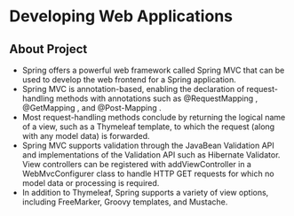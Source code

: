 # Developing Web Applications

## About Project
- Spring offers a powerful web framework called Spring MVC that can be used to develop the web frontend for a Spring application.
 - Spring MVC is annotation-based, enabling the declaration of request-handling methods with annotations such as @RequestMapping , @GetMapping , and @Post-Mapping .
- Most request-handling methods conclude by returning the logical name of a view, such as a Thymeleaf template, to which the request (along with any model data) is forwarded.
- Spring MVC supports validation through the JavaBean Validation API and implementations of the Validation API such as Hibernate Validator. View controllers can be registered with addViewController in a WebMvcConfigurer class to handle HTTP GET requests for which no model data or processing is required.
- In addition to Thymeleaf, Spring supports a variety of view options, including FreeMarker, Groovy templates, and Mustache.